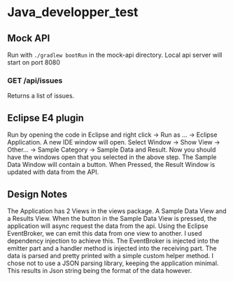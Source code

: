 # Java_developper_test

## Mock API

Run with `./gradlew bootRun` in the mock-api directory.
Local api server will start on port 8080

### GET /api/issues
Returns a list of issues.

## Eclipse E4 plugin
Run by opening the code in Eclipse and right click -> Run as ... -> Eclipse Application.
A new IDE window will open. Select Window -> Show View -> Other... -> Sample Category -> Sample Data and Result.
Now you should have the windows open that you selected in the above step. 
The Sample Data Window will contain a button. When Pressed, the Result Window is updated with data from the API.


## Design Notes
The Application has 2 Views in the views package. A Sample Data View and a Results View.
When the button in the Sample Data View is pressed, the application will async request the data from the api.
Using the Eclipse EventBroker, we can emit this data from one view to another. I used dependency injection to achieve this.
The EventBroker is injected into the emitter part and a handler method is injected into the receiving part.
The data is parsed and pretty printed with a simple custom helper method.
I chose not to use a JSON parsing library, keeping the application minimal. This results in Json string being the format of the data however.

